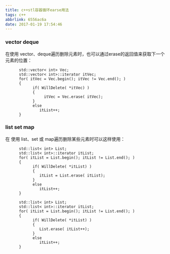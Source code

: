 ```yaml
---
title: c++stl容器循环earse用法
tags: c++
abbrlink: 6556ac6a
date: 2017-01-19 17:54:46
---
```


### vector deque
在使用 vector、deque遍历删除元素时，也可以通过erase的返回值来获取下一个元素的位置：

```
      std::vector< int> Vec;
      std::vector< int>::iterator itVec;
      for( itVec = Vec.begin(); itVec != Vec.end(); )
      {
            if( WillDelete( *itVec) )
            {
                 itVec = Vec.erase( itVec);
            }
            else
               itList++;
      }
```
<!-- more -->

### list set map 
在 使用 list、set 或 map遍历删除某些元素时可以这样使用：

```
      std::list< int> List;
      std::list< int>::iterator itList;
      for( itList = List.begin(); itList != List.end(); )
      {
            if( WillDelete( *itList) )
            {
               itList = List.erase( itList);
            }
            else
               itList++;
      }
```


```
      std::list< int> List;
      std::list< int>::iterator itList;
      for( itList = List.begin(); itList != List.end(); )
      {
            if( WillDelete( *itList) )
            {
               List.erase( itList++);
            }
            else
               itList++;
      }
```
